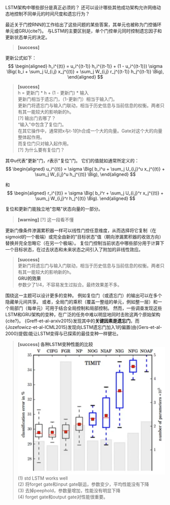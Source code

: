 LSTM架构中哪些部分是真正必须的？
还可以设计哪些其他成功架构允许网络动态地控制不同单元的时间尺度和遗忘行为？

最近关于门控RNN的工作给出了这些问题的某些答案，其单元也被称为门控循环单元或GRU{cite?}。
与LSTM的主要区别是，单个门控单元同时控制遗忘因子和更新状态单元的决定。  
> **[success]**  
> 
更新公式如下：  
$$
\begin{aligned}
 h_i^{(t)} = u_i^{(t-1)} h_i^{(t-1)} + (1 - u_i^{(t-1)}) \sigma 
 \Big( b_i + \sum_j U_{i,j} x_j^{(t)} + \sum_j W_{i,j} r_j^{(t-1)} h_j^{(t-1)} \Big),
\end{aligned}
$$

> **[success]**  
> h = 更新门 * h + (1 - 更新门) * 输入  
> 更新门相当于遗忘门，（1-更新门）相当于输入门。  
> 更新门将遗忘门与输入门联动，相当于历史信息与当前信息的权衡。两者只有其一能较大的影响新的h。  
> [?] 输出门去哪了？  
> “输入”中包含了复位门。  
> 在其它操作中，通常把x与t-1的h合成一个大的向量。Gate对这个大的向量整体起作用。  
> 而复位门只对输入起作用。  
> [?] 为什么要有复位门？

其中$u$代表"更新"门，$r$表示"复位"门。
它们的值就如通常所定义的：  
$$
\begin{aligned}
 u_i^{(t)} = \sigma \Big( b_i^u + \sum_j U_{i,j}^u x_j^{(t)} + \sum_j W_{i,j}^u h_j^{(t)} \Big),
\end{aligned}
$$

和
$$
\begin{aligned}
 r_i^{(t)} = \sigma \Big( b_i^r + \sum_j U_{i,j}^r x_j^{(t)} + \sum_j W_{i,j}^r h_j^{(t)} \Big).
\end{aligned}
$$

复位和更新门能独立地"忽略"状态向量的一部分。  
> **[warning]** [?] 这一段看不懂   

更新门像条件渗漏累积器一样可以线性门控任意维度，从而选择将它复制（在sigmoid的一个极端）或完全由新的"目标状态"值（朝向渗漏累积器的收敛方向）替换并完全忽略它（在另一个极端）。
复位门控制当前状态中哪些部分用于计算下一个目标状态，在过去状态和未来状态之间引入了附加的非线性效应。
> **[success]**  
> 更新门将遗忘门与输入门联动，相当于历史信息与当前信息的权衡。两者只有其一能较大的影响新的h。  
> **GRU的效果**  
> 参数少了1/4，不容易发生过拟合。最终效果差不多。  

围绕这一主题可以设计更多的变种。
例如复位门（或遗忘门）的输出可以在多个隐藏单元间共享。
或者，全局门的乘积（覆盖一整组的单元，例如整一层）和一个局部门（每单元）可用于结合全局控制和局部控制。
然而，一些调查发现这些LSTM和GRU架构的变种，在广泛的任务中难以明显地同时击败这两个原始架构{cite?}。
{Greff-et-al-arxiv2015}发现其中的**关键因素是遗忘门**，而{Jozefowicz-et-al-ICML2015}发现向LSTM遗忘门加入1的偏置(由{Gers-et-al-2000}提倡)能让LSTM变得与已探索的最佳变种一样健壮。  
> **[success] 各种LSTM变种性能的比较**  
> ![](/assets/images/Chapter10/17.png)  
(1) std LSTM works well  
(2) 将forget gate和input gate联运，参数变少，平均性能没有下降  
(3) 去掉peephold，参数量增加，性能没有明显下降  
(4) forget gate和output gate对性能很重要。  